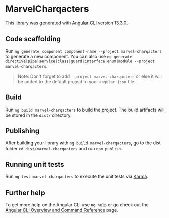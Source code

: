 # MarvelCharqacters

This library was generated with [Angular CLI](https://github.com/angular/angular-cli) version 13.3.0.

## Code scaffolding

Run `ng generate component component-name --project marvel-charqacters` to generate a new component. You can also use `ng generate directive|pipe|service|class|guard|interface|enum|module --project marvel-charqacters`.
> Note: Don't forget to add `--project marvel-charqacters` or else it will be added to the default project in your `angular.json` file. 

## Build

Run `ng build marvel-charqacters` to build the project. The build artifacts will be stored in the `dist/` directory.

## Publishing

After building your library with `ng build marvel-charqacters`, go to the dist folder `cd dist/marvel-charqacters` and run `npm publish`.

## Running unit tests

Run `ng test marvel-charqacters` to execute the unit tests via [Karma](https://karma-runner.github.io).

## Further help

To get more help on the Angular CLI use `ng help` or go check out the [Angular CLI Overview and Command Reference](https://angular.io/cli) page.
